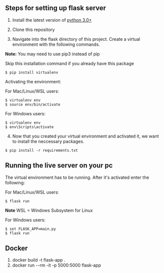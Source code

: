 ## Steps for setting up flask server

1. Install the latest version of [python 3.0+](https://www.python.org/downloads/)

2. Clone this repository



3. Navigate into the flask directory of this project. Create a virtual environment with the following commands.

**Note:** You may need to use pip3 instead of pip

Skip this installation command if you already have this package
```
$ pip install virtualenv
```

Activating the environment:

For Mac/Linux/WSL users:
```
$ virtualenv env
$ source env/bin/activate
```
For Windows users:
```
$ virtualenv env
$ env\Scripts\activate
```


4. Now that you created your virtual environment and activated it, we want to install the neccessary packages.

```
$ pip install -r requirements.txt

```

## Running the live server on your pc

The virtual environment has to be running. After it's activated enter the following:

For Mac/Linux/WSL users:
```
$ flask run
```
**Note** WSL = Windows Subsystem for Linux

For Windows users:
```
$ set FLASK_APP=main.py
$ flask run
```

## Docker

1) docker build -t flask-app .
2) docker run --rm -it -p 5000:5000 flask-app

